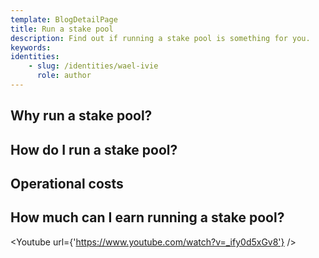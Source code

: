 ```yaml
---
template: BlogDetailPage
title: Run a stake pool
description: Find out if running a stake pool is something for you.
keywords: 
identities: 
    - slug: /identities/wael-ivie
      role: author
---
```


## Why run a stake pool?

## How do I run a stake pool?
## Operational costs
## How much can I earn running a stake pool?

<Youtube url={'https://www.youtube.com/watch?v=_ify0d5xGv8'} />
